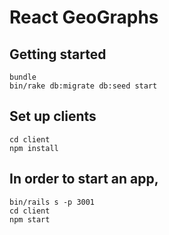 # React GeoGraphs

## Getting started

``` shell
bundle
bin/rake db:migrate db:seed start
```

## Set up clients

``` shell
cd client
npm install
```

## In order to start an app,

``` shell
bin/rails s -p 3001
cd client 
npm start
```